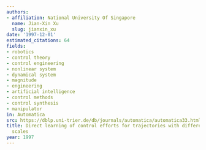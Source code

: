 ```yaml
---
authors:
- affiliation: National University Of Singapore
  name: Jian-Xin Xu
  slug: jianxin_xu
date: '1997-12-01'
estimated_citations: 64
fields:
- robotics
- control theory
- control engineering
- nonlinear system
- dynamical system
- magnitude
- engineering
- artificial intelligence
- control methods
- control synthesis
- manipulator
in: Automatica
src: https://dblp.uni-trier.de/db/journals/automatica/automatica33.html#Xu97a
title: Direct learning of control efforts for trajectories with different magnitude
  scales
year: 1997
---
```

